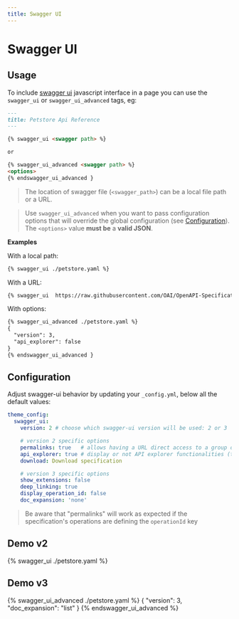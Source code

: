 ```yaml
---
title: Swagger UI
---
```


# Swagger UI

## Usage

To include [swagger ui](https://swagger.io/swagger-ui/) javascript interface in a page you can use the `swagger_ui` or `swagger_ui_advanced` tags, eg:

```md
---
title: Petstore Api Reference
---

{% swagger_ui <swagger path> %}

or

{% swagger_ui_advanced <swagger path> %}
<options>
{% endswagger_ui_advanced }
```

> The location of swagger file (`<swagger_path>`) can be a local file path or a URL.

> Use `swagger_ui_advanced` when you want to pass configuration options that will override the global configuration (see [Configuration](./#configuration)).   
The `<options>` value **must be** a **valid JSON**.

**Examples**

With a local path:
```md
{% swagger_ui ./petstore.yaml %}
```

With a URL:
```md
{% swagger_ui  https://raw.githubusercontent.com/OAI/OpenAPI-Specification/master/examples/v2.0/json/petstore.json %}
```

With options:

```md
{% swagger_ui_advanced ./petstore.yaml %}
{
  "version": 3,
  "api_explorer": false
}
{% endswagger_ui_advanced }
```

## Configuration

Adjust swagger-ui behavior by updating your `_config.yml`, below all the default values:

```yaml
theme_config:
  swagger_ui:
    version: 2 # choose which swagger-ui version will be used: 2 or 3

    # version 2 specific options
    permalinks: true   # allows having a URL direct access to a group of operations or to an operation and making it unfolded at startup
    api_explorer: true # display or not API explorer functionalities (try out, authenticate, etc.)
    download: Download specification

    # version 3 specific options
    show_extensions: false
    deep_linking: true
    display_operation_id: false
    doc_expansion: 'none'
```

> Be aware that "permalinks" will work as expected if the specification's operations are defining the `operationId` key  

## Demo v2

{% swagger_ui ./petstore.yaml  %}

## Demo v3

{% swagger_ui_advanced ./petstore.yaml %}
{
  "version": 3,
  "doc_expansion": "list"
}
{% endswagger_ui_advanced %}
